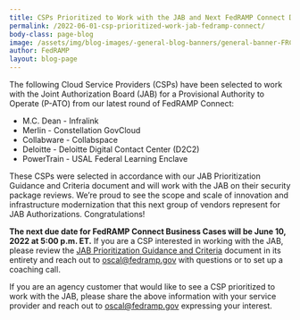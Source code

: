 ```yaml
---
title: CSPs Prioritized to Work with the JAB and Next FedRAMP Connect Due Date
permalink: /2022-06-01-csp-prioritized-work-jab-fedramp-connect/
body-class: page-blog
image: /assets/img/blog-images/-general-blog-banners/general-banner-FRConnect.png
author: FedRAMP
layout: blog-page
---
```


The following Cloud Service Providers (CSPs) have been selected to work with the Joint Authorization Board (JAB) for a Provisional Authority to Operate (P-ATO) from our latest round of FedRAMP Connect:  
- M.C. Dean - Infralink
- Merlin - Constellation GovCloud
- Collabware - Collabspace
- Deloitte - Deloitte Digital Contact Center (D2C2)
- PowerTrain - USAL Federal Learning Enclave

These CSPs were selected in accordance with our JAB Prioritization Guidance and Criteria document and will work with the JAB on their security package reviews. We’re proud to see the scope and scale of innovation and infrastructure modernization that this next group of vendors represent for JAB Authorizations. Congratulations!

**The next due date for FedRAMP Connect Business Cases will be June 10, 2022 at 5:00 p.m. ET.** If you are a CSP interested in working with the JAB, please review the <a href="https://www.fedramp.gov/assets/resources/documents/CSP_JAB_P-ATO_Prioritization_Criteria_and_Guidance.pdf" target="_blank" rel="noopener noreferrer">JAB Prioritization Guidance and Criteria</a> document in its entirety and reach out to <a href="mailto:oscal@fedramp.gov">oscal@fedramp.gov</a> with questions or to set up a coaching call.

If you are an agency customer that would like to see a CSP prioritized to work with the JAB, please share the above information with your service provider and reach out to <a href="mailto:oscal@fedramp.gov">oscal@fedramp.gov</a> expressing your interest.
